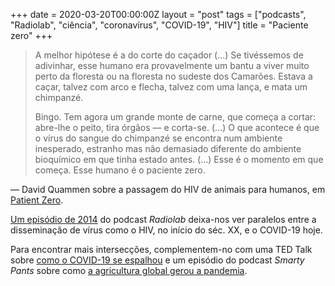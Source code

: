 +++
date = 2020-03-20T00:00:00Z
layout = "post"
tags = ["podcasts", "Radiolab", "ciência", "coronavírus", "COVID-19", "HIV"]
title = "Paciente zero"
+++

>A melhor hipótese é a do corte do caçador (...) Se tivéssemos de adivinhar, esse humano era provavelmente um bantu a viver muito perto da floresta ou na floresta no sudeste dos Camarões. Estava a caçar, talvez com arco e flecha, talvez com uma lança, e mata um chimpanzé.
>
>Bingo. Tem agora um grande monte de carne, que começa a cortar: abre-lhe o peito, tira órgãos — e corta-se. (...) O que acontece é que o vírus do sangue do chimpanzé se encontra num ambiente inesperado, estranho mas não demasiado diferente do ambiente bioquímico em que tinha estado antes. (...) Esse é o momento em que começa. Esse humano é o paciente zero.

— David Quammen sobre a passagem do HIV de animais para humanos, em [Patient Zero](https://www.wnycstudios.org/podcasts/radiolab/episodes/169879-patient-zero).

[Um episódio de 2014](https://www.wnycstudios.org/podcasts/radiolab/episodes/169879-patient-zero) do podcast _Radiolab_ deixa-nos ver paralelos entre a disseminação de vírus como o HIV, no início do séc. XX, e o COVID-19 hoje.

Para encontrar mais intersecções, complementem-no com uma TED Talk sobre [como o COVID-19 se espalhou](https://youtu.be/JGTtGCq9grE) e um episódio do podcast _Smarty Pants_ sobre como [a agricultura global gerou a pandemia](https://theamericanscholar.org/who-should-we-blame-for-coronavirus/).
